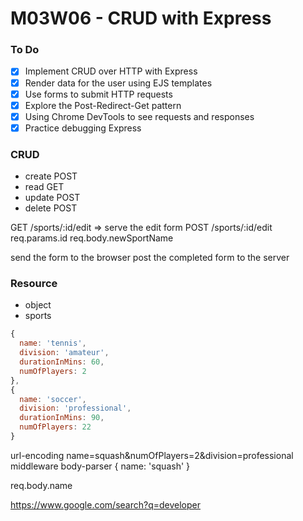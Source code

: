 # M03W06 - CRUD with Express

### To Do
- [x] Implement CRUD over HTTP with Express
- [x] Render data for the user using EJS templates
- [x] Use forms to submit HTTP requests
- [x] Explore the Post-Redirect-Get pattern
- [x] Using Chrome DevTools to see requests and responses
- [x] Practice debugging Express

### CRUD
* create  POST
* read    GET
* update  POST
* delete  POST

GET /sports/:id/edit => serve the edit form
POST /sports/:id/edit
req.params.id
req.body.newSportName

send the form to the browser
post the completed form to the server

### Resource
* object
* sports

```js
{
  name: 'tennis',
  division: 'amateur',
  durationInMins: 60,
  numOfPlayers: 2
},
{
  name: 'soccer',
  division: 'professional',
  durationInMins: 90,
  numOfPlayers: 22
}
```


url-encoding
name=squash&numOfPlayers=2&division=professional
middleware body-parser
{
  name: 'squash'
}

req.body.name

https://www.google.com/search?q=developer























